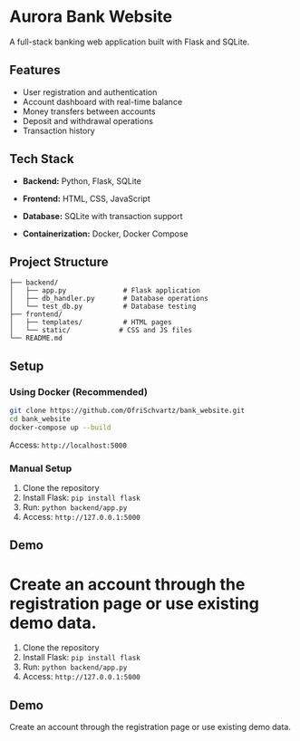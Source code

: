 # Aurora Bank Website

A full-stack banking web application built with Flask and SQLite.

## Features

- User registration and authentication
- Account dashboard with real-time balance
- Money transfers between accounts
- Deposit and withdrawal operations
- Transaction history

## Tech Stack

- **Backend:** Python, Flask, SQLite
- **Frontend:** HTML, CSS, JavaScript
- **Database:** SQLite with transaction support

- **Containerization:** Docker, Docker Compose

## Project Structure

```
├── backend/
│   ├── app.py              # Flask application
│   ├── db_handler.py       # Database operations
│   └── test_db.py          # Database testing
├── frontend/
│   ├── templates/          # HTML pages
│   └── static/            # CSS and JS files
└── README.md
```

## Setup


### Using Docker (Recommended)
```bash
git clone https://github.com/OfriSchvartz/bank_website.git
cd bank_website
docker-compose up --build
```
Access: `http://localhost:5000`

### Manual Setup
1. Clone the repository
2. Install Flask: `pip install flask`
3. Run: `python backend/app.py`
4. Access: `http://127.0.0.1:5000`

## Demo

Create an account through the registration page or use existing demo data.
=======
1. Clone the repository
2. Install Flask: `pip install flask`
3. Run: `python backend/app.py`
4. Access: `http://127.0.0.1:5000`

## Demo

Create an account through the registration page or use existing demo data.

